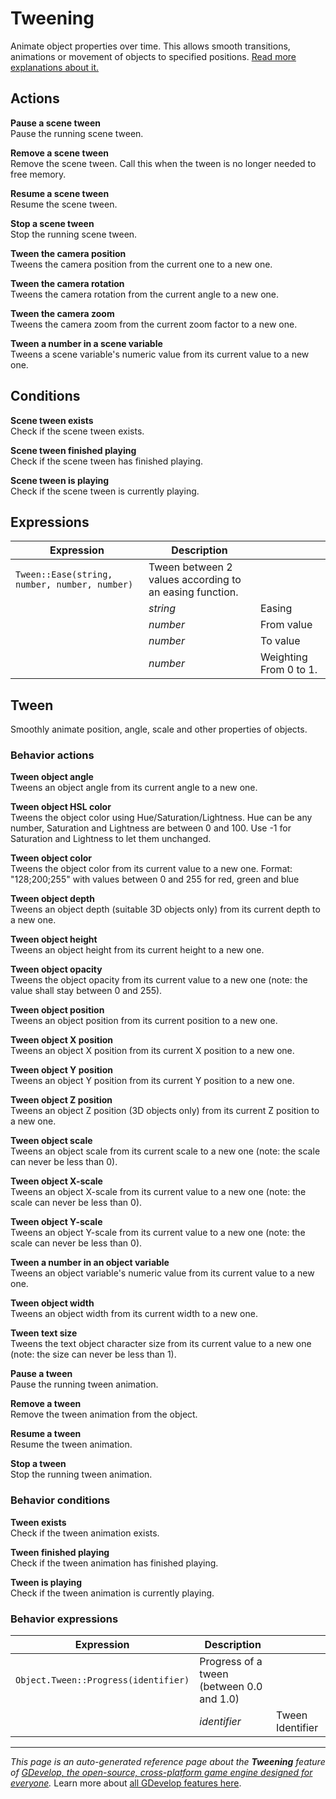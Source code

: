 # Tweening

Animate object properties over time. This allows smooth transitions, animations or movement of objects to specified positions. [Read more explanations about it.](https://wiki.gdevelop.io/gdevelop5/behaviors/tween)

## Actions

**Pause a scene tween**  
Pause the running scene tween.

**Remove a scene tween**  
Remove the scene tween. Call this when the tween is no longer needed to free memory.

**Resume a scene tween**  
Resume the scene tween.

**Stop a scene tween**  
Stop the running scene tween.

**Tween the camera position**  
Tweens the camera position from the current one to a new one.

**Tween the camera rotation**  
Tweens the camera rotation from the current angle to a new one.

**Tween the camera zoom**  
Tweens the camera zoom from the current zoom factor to a new one.

**Tween a number in a scene variable**  
Tweens a scene variable's numeric value from its current value to a new one.

## Conditions

**Scene tween exists**  
Check if the scene tween exists.

**Scene tween finished playing**  
Check if the scene tween has finished playing.

**Scene tween is playing**  
Check if the scene tween is currently playing.

## Expressions

| Expression | Description |  |
|-----|-----|-----|
| `Tween::Ease(string, number, number, number)` | Tween between 2 values according to an easing function. ||
| | _string_ | Easing |
| | _number_ | From value |
| | _number_ | To value |
| | _number_ | Weighting From 0 to 1. |

## Tween 

Smoothly animate position, angle, scale and other properties of objects. 

### Behavior actions

**Tween object angle**  
Tweens an object angle from its current angle to a new one.

**Tween object HSL color**  
Tweens the object color using Hue/Saturation/Lightness. Hue can be any number, Saturation and Lightness are between 0 and 100. Use -1 for Saturation and Lightness to let them unchanged.

**Tween object color**  
Tweens the object color from its current value to a new one. Format: "128;200;255" with values between 0 and 255 for red, green and blue

**Tween object depth**  
Tweens an object depth (suitable 3D objects only) from its current depth to a new one.

**Tween object height**  
Tweens an object height from its current height to a new one.

**Tween object opacity**  
Tweens the object opacity from its current value to a new one (note: the value shall stay between 0 and 255).

**Tween object position**  
Tweens an object position from its current position to a new one.

**Tween object X position**  
Tweens an object X position from its current X position to a new one.

**Tween object Y position**  
Tweens an object Y position from its current Y position to a new one.

**Tween object Z position**  
Tweens an object Z position (3D objects only) from its current Z position to a new one.

**Tween object scale**  
Tweens an object scale from its current scale to a new one (note: the scale can never be less than 0).

**Tween object X-scale**  
Tweens an object X-scale from its current value to a new one (note: the scale can never be less than 0).

**Tween object Y-scale**  
Tweens an object Y-scale from its current value to a new one (note: the scale can never be less than 0).

**Tween a number in an object variable**  
Tweens an object variable's numeric value from its current value to a new one.

**Tween object width**  
Tweens an object width from its current width to a new one.

**Tween text size**  
Tweens the text object character size from its current value to a new one (note: the size can never be less than 1).

**Pause a tween**  
Pause the running tween animation.

**Remove a tween**  
Remove the tween animation from the object.

**Resume a tween**  
Resume the tween animation.

**Stop a tween**  
Stop the running tween animation.

### Behavior conditions

**Tween exists**  
Check if the tween animation exists.

**Tween finished playing**  
Check if the tween animation has finished playing.

**Tween is playing**  
Check if the tween animation is currently playing.

### Behavior expressions

| Expression | Description |  |
|-----|-----|-----|
| `Object.Tween::Progress(identifier)` | Progress of a tween (between 0.0 and 1.0) ||
| | _identifier_ | Tween Identifier |

---
*This page is an auto-generated reference page about the **Tweening** feature of [GDevelop, the open-source, cross-platform game engine designed for everyone](https://gdevelop.io/).* Learn more about [all GDevelop features here](/gdevelop5/all-features).